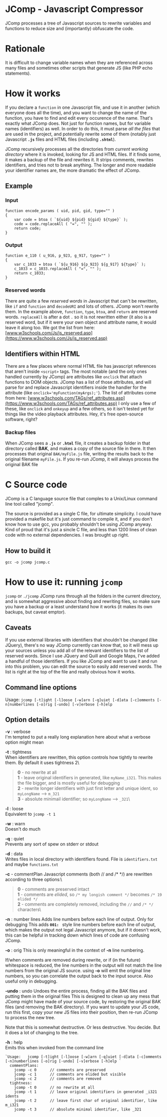 # JComp - Javascript Compressor

JComp processes a tree of Javascript sources to rewrite variables and functions to reduce size and (importantly) obfuscate the code. 

# Rationale
It is difficult to change variable names when they are referenced across many files and sometimes other scripts that generate JS (like PHP echo statements).

# How it works
If you declare a `function` in one Javascript file, and use it in another (which everyone does all the time), and you want to change
the name of the function, you have to find and edit every occurence of the name. That's exactly what JComp does. Not just for function
names, but for variable names (identifiers) as well. In order to do this, it must parse *all the files* that are used in the project,
and potentially rewrite some of them (notably just Javascript **`.js`** files and HTML files (including **`.shtml`**).

JComp recursively processes all the directories from *current working directory* where it is invoked, looking for JS and HTML
files. If it finds some, it makes a backup of the file and rewrites it. It strips comments, rewrites identifiers, and tries not to
break anything. The longer and more readable your identifier names are, the more dramatic the effect of JComp.

## Example
### Input
```
function encode_params ( uid, pid, gid, type="" )
{
	var code = btoa ( `${uid} ${pid} ${gid} ${type}` );
	code = code.replaceAll ( "=", "" );
	return code;
}
```
### Output
```
function e_110 ( u_916, p_923, g_917, type="" )
{
	var c_1033 = btoa ( `${u_916} ${p_923} ${g_917} ${type}` );
	c_1033 = c_1033.replaceAll ( "=", "" );
	return c_1033;
}
```

### Reserved words
There are quite a few *reserved words* in Javascript that can't be rewritten, like `if` and `function` and
`decodeURI` and lots of others. JComp won't rewrite them. 
In the example above, `function`, `type`, `btoa`, and `return` are reserved words.
`replaceAll` is after a dot `.` so it is not rewritten either (it also is a reserved word, but if it were
your own object and attribute name, it would leave it along too. We got the list from here:
[www.w3schools.com/Js/js_reserved.asp](https://www.w3schools.com/Js/js_reserved.asp)

## Identifiers within HTML
There are a few places where normal HTML file has javascript references that aren't inside `<script>` tags.
The most notable (and the only ones handled currently by JComp) are attributes like `onclick` that
attach functions to DOM objects. JComp has a list of those attributes, and will parse for and replace
Javascript identifiers inside the handler for the attribute (like `onclick='myFunction(myArgs);'`).
The list of attributes come from here:
[www.w3schools.com/TAGs/ref_attributes.asp](https://www.w3schools.com/TAGs/ref_attributes.asp)
I only use a few of these, like `onclick` and `onkeyup` and a few others, so it isn't tested yet for things
like the video playback attributes. Hey, it's free open-source software, right?

### Backup files
When JComp sees a **`.js`** or **`.html`** file, it creates a backup folder in that directory called **BAK**, and makes a copy of
the source file in there. It then processes that original `BAK/myFile.js` file, writing the results back to the original filename `myFile.js`.
If you re-run JComp, it will always process the original BAK file

# C Source code
JComp is a C language source file that comples to a Unix/Linux command line tool called "jcomp".

The source is provided as a single C file, for ultimate simplicity. I could have provided a makefile but it's just command to compile it, and if you don't know how to use gcc, you probably shouldn't be using JComp anyway.
Kind of proud that it's just a sincle C file, and less than 1200 lines of clean code with no external dependencies.
I was brought up right.

## How to build it
`gcc -o jcomp jcomp.c`

# How to use it: running `jcomp`
`jcomp` or `./jcomp`
JComp runs through all the folders in the current directory, and is somewhat aggressive about finding and rewriting files,
so make sure you have a backup or a least understand how it works (it makes its own backups, but caveat emptor).

## Caveats
If you use external libraries with identifiers that shouldn't be changed (like JQuery), there's no way JComp currently
can know that, so it will mess up your sources unless you add all of the relevant identifiers to the list of reserved
words. Since I use JQuery and Quill and Google Maps, I've added a handful of those identifiers. If you like JComp
and want to use it and run into this problem, you can edit the source to easily add reserved words. The list is
right at the top of the file and really obvious how it works.

## Command line options
Usage:   `jcomp [-t]ight [-l]oose [-w]arn [-q]uiet [-d]ata [-c]omments [-n]numberlines [-o]rig [-undo] [-v]erbose [-h]elp `

## Option details
**-v** : verbose\
I'm tempted to put a really long explanation here about what a verbose option might mean

**-t** : tightness\
When identifiers are rewritten, this option controls how tightly to rewrite them. By default it uses tightness 2\
> **0** - no rewrite at all\
> **1** - leave original identifiers in generated, like `myName_i321`. This makes the file bigger, and is mostly useful for debugging\
> **2** - rewrite longer identifiers with just first letter and unique ident, so `myLongName` --> `m_321`\
> **3** - absolute minimail identifier; so `myLongName` --> `_321`\

**-l** : loose\
Equivalent to `jcomp -t 1`

**-w** : warn\
Doesn't do much

**-q** : quiet\
Prevents any sort of spew on stderr or stdout

**-d** : data\
Writes files in local directory with identifiers found. File is `identifiers.txt` and maybe `functions.txt`

**-c** - commentPlan
Javascript comments (both // and /* */) are rewritten according to three options:\
> **0** - comments are preserved intact\
> **1** - comments are *elided*, so `/* my longish comment */` becomes `/* 19 elided */`\
> **2** - comments are completely removed, including the `//` and `/* */` characters\

**-n** : number lines
Adds line numbers before each line of output. Only for debugging
This adds **`001: `** style line numbers before each line of output, which makes the output not legal Javascript anymore, but if it doesn't work,
this can be helpful in tracking down which lines of code are confusing JComp.

**-o** : orig
This is only meaningful in the context of **-n** line numbering.

If/when comments are removed during rewrite, or if (in the future) whitespace is reduced, the line numbers in the
output will not match the line numbers from the original JS source. using **-o** will emit the original line numbers,
so you can correlate the output back to the input source. Also useful only in debugging.

**-undo** : undo
Undoes the entire process, finding all the BAK files and putting them in the original files
This is designed to clean up any mess that JComp might have made of your source code, by restoring the
original BAK files (and removing the BAK directory). If you want to update your JS code, run this first,
copy your new JS files into their position, then re-run JComp to process the new tree.

Note that this is somewhat destructive. Or less destructive. You decide. But it does a lot of changing to the tree.

**-h** : help\
Emits this when invoked from the command line
```
`Usage:   jcomp [-t]ight [-l]oose [-w]arn [-q]uiet [-d]ata [-c]omments [-n]numberlines [-o]rig [-undo] [-v]erbose [-h]elp `
  commentPlans:
    jcomp -c 0		// comments are preserved
    jcomp -c 1		// comments are elided but visible
    jcomp -c 2		// comments are removed
  tightness:
    jcomp -t 0		// no rewrite at all
    jcomp -t 1		// leave original identifiers in generated _i321 idents
    jcomp -t 2		// leave first char of original identifier, like m_i321
    jcomp -t 3		// absolute minimal identifier, like _321
```

